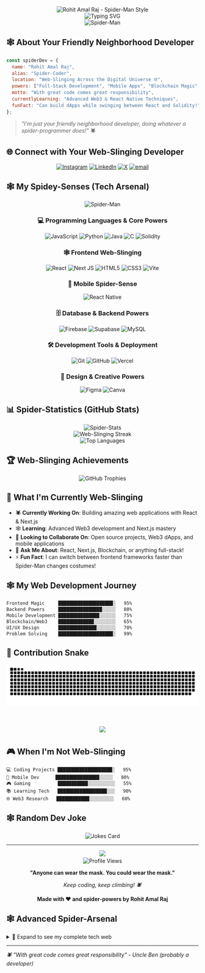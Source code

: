 <div align="center">
  <img src="https://blue-genuine-deer-333.mypinata.cloud/ipfs/bafybeie6lnn2tznpq62kfgogmqj6wu6gefkd6zlpgjz7mymxamr25ts7ei" 
       alt="Rohit Amal Raj - Spider-Man Style" 
       style="width: 100%; max-height: 400px; object-fit: contain;" />
</div>

<div align="center">
  <img src="https://readme-typing-svg.herokuapp.com?font=Fira+Code&size=30&duration=3000&pause=1000&color=DC143C&center=true&vCenter=true&width=1000&lines=Your+Friendly+Neighborhood+Developer;Web-Slinging+Through+Code;With+Great+Code+Comes+Great+Responsibility" alt="Typing SVG" />
</div>

<div align="center">
  <img src="https://media3.giphy.com/media/v1.Y2lkPTc5MGI3NjExYTJma3V0dnB4bHQxeXJja3Z5NHRmamZnNGp0amdzd21yZmMxZTRpcyZlcD12MV9pbnRlcm5hbF9naWZfYnlfaWQmY3Q9Zw/pwLEp54PVQNbbAQzrB/giphy.gif" alt="Spider-Man"/>
</div>

## 🕸️ About Your Friendly Neighborhood Developer

```javascript
const spiderDev = {
  name: "Rohit Amal Raj",
  alias: "Spider-Coder",
  location: "Web-Slinging Across the Digital Universe 🌐",
  powers: ["Full-Stack Development", "Mobile Apps", "Blockchain Magic", "Problem Solving"],
  motto: "With great code comes great responsibility",
  currentlyLearning: "Advanced Web3 & React Native Techniques",
  funFact: "Can build dApps while swinging between React and Solidity!"
};
```

> *"I'm just your friendly neighborhood developer, doing whatever a spider-programmer does!"* 🕷️

## 🌐 Connect with Your Web-Slinging Developer

<div align="center">

[![Instagram](https://img.shields.io/badge/Instagram-%23E4405F.svg?style=for-the-badge&logo=Instagram&logoColor=white)](https://instagram.com/pov.roh1t) 
[![LinkedIn](https://img.shields.io/badge/LinkedIn-%230077B5.svg?style=for-the-badge&logo=linkedin&logoColor=white)](https://linkedin.com/in/rohit-amal-raj) 
[![X](https://img.shields.io/badge/X-black.svg?style=for-the-badge&logo=X&logoColor=white)](https://x.com/Rohitamalraj) 
[![email](https://img.shields.io/badge/Email-D14836?style=for-the-badge&logo=gmail&logoColor=white)](mailto:rohitamalraj@gmail.com)

</div>

## 🕸️ My Spidey-Senses (Tech Arsenal) 
<div align="center">
  <img src="https://media2.giphy.com/media/v1.Y2lkPTc5MGI3NjExb2RsNjEya2V3eHVmcWowZXJ1NmFuYzEyYmxtbjkyaXdzNHN4eGhybyZlcD12MV9pbnRlcm5hbF9naWZfYnlfaWQmY3Q9Zw/1bGXbqf3a0Rk7CviJk/giphy.gif" alt="Spider-Man" width=300/>
</div>

<div align="center">

### 💻 Programming Languages & Core Powers

![JavaScript](https://img.shields.io/badge/javascript-%23323330.svg?style=for-the-badge&logo=javascript&logoColor=%23F7DF1E)
![Python](https://img.shields.io/badge/python-3670A0?style=for-the-badge&logo=python&logoColor=ffdd54)
![Java](https://img.shields.io/badge/java-%23ED8B00.svg?style=for-the-badge&logo=openjdk&logoColor=white)
![C](https://img.shields.io/badge/c-%2300599C.svg?style=for-the-badge&logo=c&logoColor=white)
![Solidity](https://img.shields.io/badge/Solidity-%23363636.svg?style=for-the-badge&logo=solidity&logoColor=white)

</div>

<div align="center">

### 🕸️ Frontend Web-Slinging

![React](https://img.shields.io/badge/react-%2320232a.svg?style=for-the-badge&logo=react&logoColor=%2361DAFB)
![Next JS](https://img.shields.io/badge/Next-black?style=for-the-badge&logo=next.js&logoColor=white)
![HTML5](https://img.shields.io/badge/html5-%23E34F26.svg?style=for-the-badge&logo=html5&logoColor=white)
![CSS3](https://img.shields.io/badge/css3-%231572B6.svg?style=for-the-badge&logo=css3&logoColor=white)
![Vite](https://img.shields.io/badge/vite-%23646CFF.svg?style=for-the-badge&logo=vite&logoColor=white)

</div>

<div align="center">

### 📱 Mobile Spider-Sense

![React Native](https://img.shields.io/badge/react_native-%2320232a.svg?style=for-the-badge&logo=react&logoColor=%2361DAFB)

</div>

<div align="center">

### 🗄️ Database & Backend Powers

![Firebase](https://img.shields.io/badge/firebase-a08021?style=for-the-badge&logo=firebase&logoColor=ffcd34)
![Supabase](https://img.shields.io/badge/Supabase-3ECF8E?style=for-the-badge&logo=supabase&logoColor=white)
![MySQL](https://img.shields.io/badge/mysql-4479A1.svg?style=for-the-badge&logo=mysql&logoColor=white)

</div>

<div align="center">

### 🛠️ Development Tools & Deployment

![Git](https://img.shields.io/badge/git-%23F05033.svg?style=for-the-badge&logo=git&logoColor=white)
![GitHub](https://img.shields.io/badge/github-%23121011.svg?style=for-the-badge&logo=github&logoColor=white)
![Vercel](https://img.shields.io/badge/vercel-%23000000.svg?style=for-the-badge&logo=vercel&logoColor=white)

</div>

<div align="center">

### 🎨 Design & Creative Powers

![Figma](https://img.shields.io/badge/figma-%23F24E1E.svg?style=for-the-badge&logo=figma&logoColor=white)
![Canva](https://img.shields.io/badge/Canva-%2300C4CC.svg?style=for-the-badge&logo=Canva&logoColor=white)

</div>

## 📊 Spider-Statistics (GitHub Stats)

<div align="center">
  <img src="https://github-readme-stats.vercel.app/api?username=rohitamalraj&show_icons=true&theme=radical&hide_border=true&bg_color=0D1117&title_color=DC143C&icon_color=DC143C&text_color=FFFFFF" alt="Spider-Stats" />
</div>

<div align="center">
  <img src="https://github-readme-streak-stats.herokuapp.com/?user=rohitamalraj&theme=radical&hide_border=true&background=0D1117&stroke=DC143C&ring=DC143C&fire=FF6B6B&currStreakLabel=DC143C" alt="Web-Slinging Streak" />
</div>

<div align="center">
  <img src="https://github-readme-stats.vercel.app/api/top-langs/?username=rohitamalraj&layout=compact&theme=radical&hide_border=true&bg_color=0D1117&title_color=DC143C&text_color=FFFFFF" alt="Top Languages" />
</div>

## 🏆 Web-Slinging Achievements

<div align="center">
  <img src="https://github-profile-trophy.vercel.app/?username=rohitamalraj&theme=radical&no-frame=true&no-bg=true&margin-w=4&row=2&column=4" alt="GitHub Trophies" />
</div>

## 🎯 What I'm Currently Web-Slinging

- 🕷️ **Currently Working On**: Building amazing web applications with React & Next.js
- 🕸️ **Learning**: Advanced Web3 development and Next.js mastery
- 🦹 **Looking to Collaborate On**: Open source projects, Web3 dApps, and mobile applications
- 💬 **Ask Me About**: React, Next.js, Blockchain, or anything full-stack!
- ⚡ **Fun Fact**: I can switch between frontend frameworks faster than Spider-Man changes costumes!

## 🕸️ My Web Development Journey

```
Frontend Magic     ████████████████████░   95%
Backend Powers     ████████████████░░░░░   80%
Mobile Development ███████████████░░░░░░   75%
Blockchain/Web3    █████████████░░░░░░░░   65%
UI/UX Design       ██████████████░░░░░░░   70%
Problem Solving    ████████████████████░   99%
```

## 🐍 Contribution Snake
<p align="center">
  <img src="https://raw.githubusercontent.com/Platane/snk/output/github-contribution-grid-snake-dark.svg" alt="snake animation" />
</p>

<h1 align="center">
  <img src="https://readme-typing-svg.herokuapp.com?font=Creepster&size=25&duration=4000&pause=1000&color=DC143C&center=true&vCenter=true&width=1200&lines=With+great+power+comes+great+responsibility.+-+Uncle+Ben;I+am+Iron+Man.+-+Tony+Stark;I+can+do+this+all+day.+-+Steve+Rogers;I+am+Groot.+-+Groot;Sometimes+you+gotta+run+before+you+can+walk.+-+Tony+Stark;The+hardest+choices+require+the+strongest+wills.+-+Thanos;I+love+you+3000.+-+Morgan+Stark;Wakanda+Forever!+-+T'Challa;Whatever+it+takes.+-+Avengers;I'm+just+your+friendly+neighborhood+Spider-Man.+-+Peter+Parker;Part+of+the+journey+is+the+end.+-+Tony+Stark;Everyone+fails+at+who+they're+supposed+to+be.+-+Thor" />
</h1>

## 🎮 When I'm Not Web-Slinging

```
💻 Coding Projects ████████████████████░   95%
📱 Mobile Dev      ████████████████░░░░░   80%
🎮 Gaming          ███████████░░░░░░░░░░   55%
📚 Learning Tech   ██████████████████░░░   90%
🌐 Web3 Research   ████████████░░░░░░░░░   60%
```

## 🕸️ Random Dev Joke

<div align="center">
  <img src="https://readme-jokes.vercel.app/api?hideBorder&theme=radical&bgColor=0D1117" alt="Jokes Card" />
</div>

---

<div align="center">
  <img src="https://capsule-render.vercel.app/api?type=waving&color=gradient&customColorList=6,11,20&height=150&section=footer&text=Thanks%20for%20Visiting!&fontSize=30&fontColor=fff&animation=twinkling" />
</div>

<div align="center">
  <img src="https://komarev.com/ghpvc/?username=rohitamalraj&color=red&style=for-the-badge&label=SPIDER-VISITORS" alt="Profile Views" />
</div>

<div align="center">
  
  **"Anyone can wear the mask. You could wear the mask."**
  
  *Keep coding, keep climbing! 🕷️*
  
  **Made with ❤️ and spider-powers by Rohit Amal Raj**
  
</div>

<!--
Fun Easter Egg for those who read the source code!
🕷️ Spider-Fact: Did you know that Spider-Man was created by writer Stan Lee and artist Steve Ditko in 1962?
Just like how this README was crafted with great responsibility by Rohit! 🕸️
-->

## 🕸️ Advanced Spider-Arsenal

<details>
<summary>🔽 Expand to see my complete tech web</summary>

### Full-Stack Spider-Powers
- **Frontend**: React.js, Next.js, HTML5, CSS3, JavaScript (ES6+)
- **Mobile**: React Native for cross-platform development
- **Backend**: Node.js, Express.js (when needed)
- **Database**: Firebase, Supabase, MySQL
- **Languages**: JavaScript, Python, Java, C, Solidity
- **Tools**: Git, GitHub, Vite, Vercel
- **Design**: Figma, Canva
- **Blockchain**: Solidity smart contracts, Web3 development

### Current Learning Web
- Advanced React patterns and optimization
- Web3 and DeFi protocols
- Advanced React Native features
- System design principles

</details>

---

*🕷️ "With great code comes great responsibility" - Uncle Ben (probably a developer)*

